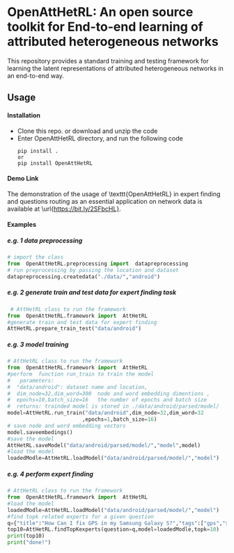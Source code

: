# OpenAttHetRL: An open source toolkit for End-to-end learning of attributed heterogeneous networks

This repository provides a standard training and testing framework for learning the latent representations of attributed heterogeneous networks in an end-to-end way.

## Usage

#### Installation

- Clone this repo. or download and unzip the code
- Enter OpenAttHetRL directory, and run the following code
    ```
    pip install .
    or
    pip install OpenAttHetRL
    ```

#### Demo Link
The demonstration of the usage of \texttt{OpenAttHetRL} in expert finding and questions routing as an essential application on network data is available at \url{https://bit.ly/2SFbcHL}.

#### Examples
##### e.g. 1 data preprocessing
 ```python
# import the class
from  OpenAttHetRL.preprocessing import  datapreprocessing 
# run preprocessing by passing the location and dataset
datapreprocessing.createdata("./data/","android") 
 ```
 ##### e.g. 2 generate train and test data for expert finding task
```python 
 # AttHetRL class to run the framework
from  OpenAttHetRL.framework import  AttHetRL
#generate train and test data for expert finding 
AttHetRL.prepare_train_test("data/android")
```
 ##### e.g. 3 model training
 ```python
# AttHetRL class to run the framework
from  OpenAttHetRL.framework import  AttHetRL
#perform  function run_train to train the model 
#   parameters: 
#  "data/android": dataset name and location,
#  dim_node=32,dim_word=300  node and word embedding dimentions ,
#  epochs=10,batch_size=16   the number of epochs and batch size
#  returns: trainded model is stored in ./data/android/parsed/model/
model=AttHetRL.run_train("data/android",dim_node=32,dim_word=32
                         ,epochs=1,batch_size=16)
# save node and word embedding vectors
model.saveembedings()
#save the model
AttHetRL.saveModel("data/android/parsed/model/","model",model)
#load the model
loadedModle=AttHetRL.loadModel("data/android/parsed/model/","model") 
 ```
 
 ##### e.g. 4 perform expert finding 
 ```python
# AttHetRL class to run the framework
from  OpenAttHetRL.framework import  AttHetRL
#load the model
loadedModle=AttHetRL.loadModel("data/android/parsed/model/","model")
#find topk related experts for a given question
q={"title":"How Can I fix GPS in my Samsung Galaxy S?","tags":["gps","samsung-galaxy-s"],"askerID":1089}
top10=AttHetRL.findTopKexperts(question=q,model=loadedModle,topk=10)
print(top10)
print("done!")
 ```
